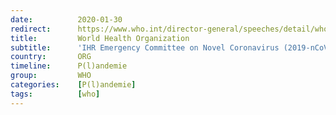 ```yaml
---
date:          2020-01-30
redirect:      https://www.who.int/director-general/speeches/detail/who-director-general-s-statement-on-ihr-emergency-committee-on-novel-coronavirus-(2019-ncov)
title:         World Health Organization
subtitle:      'IHR Emergency Committee on Novel Coronavirus (2019-nCoV)'
country:       ORG
timeline:      P(l)andemie
group:         WHO
categories:    [P(l)andemie]
tags:          [who]
---
```


